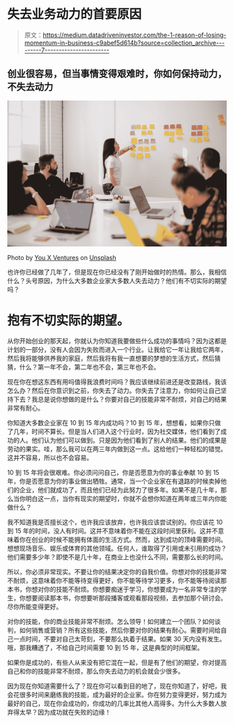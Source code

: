# 失去业务动力的首要原因

> 原文：<https://medium.datadriveninvestor.com/the-1-reason-of-losing-momentum-in-business-c9abef5d614b?source=collection_archive---------7----------------------->

## 创业很容易，但当事情变得艰难时，你如何保持动力，不失去动力

![](img/ea578ac3ee0766cc15ccced78ea159eb.png)

Photo by [You X Ventures](https://unsplash.com/@youxventures?utm_source=medium&utm_medium=referral) on [Unsplash](https://unsplash.com?utm_source=medium&utm_medium=referral)

也许你已经做了几年了，但是现在你已经没有了刚开始做时的热情。那么，我相信什么？头号原因，为什么大多数企业家大多数人失去动力？他们有不切实际的期望吗？

# 抱有不切实际的期望。

从你开始创业的那天起，你就认为你知道我要做些什么成功的事情吗？因为这都是计划的一部分，没有人会因为失败而进入一个行业。让我给它一年让我给它两年，然后我将能够供养我的家庭，然后我将有我一直想要的梦想的生活方式，然后猜猜，什么？第一年不会，第二年也不会，第三年也不会。

现在你在想这东西有用吗值得我浪费时间吗？我应该继续前进还是改变路线，我该怎么办？然后在你意识到之前，你失去了动力。你失去了注意力，你如何让自己坚持下去？我总是说你想做的是什么？你要对自己的技能非常不耐烦，对自己的结果非常有耐心。

你知道大多数企业家在 10 到 15 年内成功吗？10 到 15 年，想想看，如果你只做了几年，时间不算长。但是当人们进入这个行业时，因为社交媒体，他们看到了成功的人。他们认为他们可以做到。只是因为他们看到了别人的结果。他们的成果是劳动的果实。哇，那么我可以在两三年内做到这一点。这给他们一种轻松的错觉。这并不容易，所以也不会容易。

10 到 15 年将会很艰难。你必须问问自己，你是否愿意为你的事业奉献 10 到 15 年，你是否愿意为你的事业做出牺牲。通常，当一个企业家在有退路的时候卖掉他们的企业，他们就成功了，而且他们已经为此努力了很多年。如果不是几十年，那么当你明白这一点，当你有现实的期望时，你就不会想你知道在两年或三年内你能做什么？

我不知道我是否擅长这个，也许我应该放弃，也许我应该尝试别的。你应该花 10 到 15 年的时间，没人有时间。这并不意味着你不能在这段时间里获利。这并不意味着你在创业的时候不能拥有体面的生活方式。然而，达到成功的顶峰需要时间。想想现场音乐、娱乐或体育的其他领域。任何人，谁取得了引用或未引用的成功？他们需要多少年？即使不是几十年，在商业上也没什么不同，需要那么长的时间。

所以，你必须非常现实。不要让你的结果决定你的自我价值。你想对你的技能非常不耐烦，这意味着你不能等待变得更好，你不能等待学习更多，你不能等待阅读那本书，你想对你的技能不耐烦。你想要痴迷于学习，你想要成为一名非常专注的学生，你想要阅读那本书，你想要听那段播客或观看那段视频，去参加那个研讨会。尽你所能变得更好。

对你的技能，你的商业技能非常不耐烦。怎么领导！如何建立一个团队？如何谈判，如何销售或营销？所有这些技能，然后你要对你的结果有耐心。需要时间给自己一点时间，不要对自己太苛刻，不要那么执着于结果。如果 30 天内没有发生。哦，那我糟透了，不给自己时间需要 10 到 15 年，这是典型的时间框架。

如果你是成功的，有些人从来没有把它混在一起，但是有了他们的期望，你对提高自己和你的技能非常不耐烦，那么你失去动力的机会就会少很多。

因为现在你知道需要什么了？现在你可以看到目的地了，现在你知道了，好吧，我会花很多时间来磨练我的技能，成为最好的企业家。你在努力变得更好，努力成为最好的自己，现在你会成功的，你成功的几率比其他人高得多。为什么大多数人放弃得太早？因为成功就在失败的边缘！